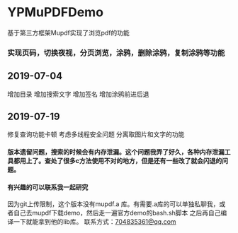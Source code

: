# YPMuPDFDemo
基于第三方框架Mupdf实现了浏览pdf的功能
### 实现页码，切换夜视，分页浏览，涂鸦，删除涂鸦，复制涂鸦等功能
## 2019-07-04
 增加目录
 增加搜索文字
 增加签名
 增加涂鸦前进后退

## 2019-07-19
 修复查询功能卡顿
 考虑多线程安全问题
 分离取图片和文字的功能

#### 版本遗留问题，搜索的时候会有内存泄漏。这个问题我弄了好久，各种内存泄漏工具都用上了。查处了很多c方法使用不对的地方，但是还有一些改了就会闪退的问题。
#### 有兴趣的可以联系我一起研究

因为git上传限制，这个版本没有mupdf.a 库。有需要.a库的可以单独私聊我，或者自己去mupdf下载demo，然后走一遍官方demo的bash.sh脚本
之后再自己编译一下就能拿到他的lib库。
联系方式：704835361@qq.com
